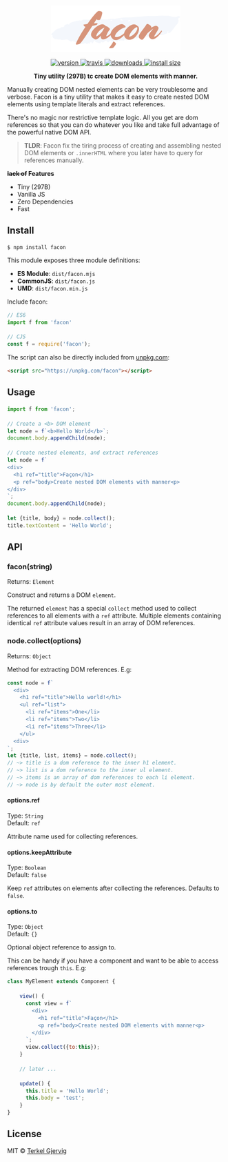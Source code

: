 <p align="center">
  <img src="facon.png" alt="facon" width="300" />
</p>

<p align="center">
  <a href="https://npmjs.org/package/facon">
    <img src="https://badgen.now.sh/npm/v/facon" alt="version" />
  </a>
  <a href="https://travis-ci.org/terkelg/facon">
    <img src="https://badgen.now.sh/travis/terkelg/facon" alt="travis" />
  </a>
  <a href="https://npmjs.org/package/facon">
    <img src="https://badgen.now.sh/npm/dm/facon" alt="downloads" />
  </a>
  <a href="https://packagephobia.now.sh/result?p=facon">
    <img src="https://packagephobia.now.sh/badge?p=facon" alt="install size" />
  </a>
</p>

<p align="center"><b>Tiny utility (297B) tc create DOM elements with manner.</b></p>

Manually creating DOM nested elements can be very troublesome and verbose.
Facon is a tiny utility that makes it easy to create nested DOM elements using template literals and extract references.


There's no magic nor restrictive template logic. All you get are dom references so that you can do whatever you like and take full advantage of the powerful native DOM API.


> **TLDR**: Facon fix the tiring process of creating and assembling nested DOM elements or `.innerHTML` where you later have to query for references manually.

**~~lack of~~ Features**
- Tiny (297B)
- Vanilla JS
- Zero Dependencies
- Fast


## Install

```
$ npm install facon
```

This module exposes three module definitions:

* **ES Module**: `dist/facon.mjs`
* **CommonJS**: `dist/facon.js`
* **UMD**: `dist/facon.min.js`

Include facon:
```js
// ES6
import f from 'facon'

// CJS
const f = require('facon');
```

The script can also be directly included from [unpkg.com](https://unpkg.com):
```html
<script src="https://unpkg.com/facon"></script>
```


## Usage

```js
import f from 'facon';

// Create a <b> DOM element
let node = f`<b>Hello World</b>`;
document.body.appendChild(node);

// Create nested elements, and extract references
let node = f`
<div>
  <h1 ref="title">Façon</h1>
  <p ref="body>Create nested DOM elements with manner<p>
</div>
`;
document.body.appendChild(node);

let {title, body} = node.collect();
title.textContent = 'Hello World';
```


## API

### facon(string)
Returns: `Element`

Construct and returns a DOM `element`.

The returned `element` has a special `collect` method used to collect references to all elements with a `ref` attribute. Multiple elements containing identical `ref` attribute values result in an array of DOM references.

### node.collect(options)
Returns: `Object`

Method for extracting DOM references. E.g:

```js
const node = f`
  <div>
    <h1 ref="title">Hello world!</h1>
    <ul ref="list">
      <li ref="items">One</li>
      <li ref="items">Two</li>
      <li ref="items">Three</li>
    </ul>
  <div>
`;
let {title, list, items} = node.collect();
// ~> title is a dom reference to the inner h1 element.
// ~> list is a dom reference to the inner ul element.
// ~> items is an array of dom references to each li element.
// ~> node is by default the outer most element.
```

#### options.ref
Type: `String`<br>
Default: `ref`

Attribute name used for collecting references.

#### options.keepAttribute
Type: `Boolean`<br>
Default: `false`

Keep `ref` attributes on elements after collecting the references. Defaults to `false`.

#### options.to
Type: `Object`<br>
Default: `{}`

Optional object reference to assign to.

This can be handy if you have a component and want to be able to access references trough `this`. E.g:
```js
class MyElement extends Component {
    
    view() {
      const view = f`
        <div>
          <h1 ref="title">Façon</h1>
          <p ref="body>Create nested DOM elements with manner<p>
        </div>       
      `;
      view.collect({to:this});
    }

    // later ...

    update() {
      this.title = 'Hello World';
      this.body = 'test';
    }
}
```

## License

MIT © [Terkel Gjervig](https://terkel.com)
